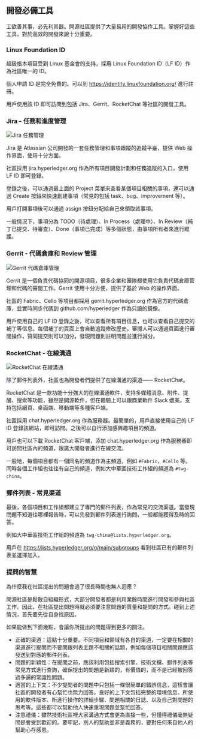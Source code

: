 ## 開發必備工具

工欲善其事，必先利其器。開源社區提供了大量易用的開發協作工具。掌握好這些工具，對於高效的開發來說十分重要。

### Linux Foundation ID

超級帳本項目受到 Linux 基金會的支持，採用 Linux Foundation ID（LF ID）作為社區唯一的 ID。

個人申請 ID 是完全免費的。可以到 https://identity.linuxfoundation.org/ 進行註冊。

用戶使用該 ID 即可訪問到包括 Jira、Gerrit、RocketChat 等社區的開發工具。

### Jira - 任務和進度管理

![Jira 任務管理](_images/jira.png)

Jira 是 Atlassian 公司開發的一套任務管理和事項跟蹤的追蹤平臺，提供 Web 操作界面，使用十分方面。

社區採用 jira.hyperledger.org 作為所有項目開發計劃和任務追蹤的入口，使用 LF ID 即可登錄。

登錄之後，可以通過最上面的 Project 菜單來查看某個項目相關的事項，還可以通過 Create 按鈕來快速創建事項（常見的包括 task、bug、improvement 等）。

用戶打開事項後可以通過 assign 按鈕分配給自己來領取該事項。

一般情況下，事項分為 TODO（待處理）、In Process（處理中）、In Review（補丁已提交、待審查）、Done（事項已完成）等多個狀態，由事項所有者來進行維護。

### Gerrit - 代碼倉庫和 Review 管理

![Gerrit 代碼倉庫管理](_images/gerrit.png)

Gerrit 是一個負責代碼協同的開源項目，很多企業和團隊都使用它負責代碼倉庫管理和代碼的審閱工作。Gerrit 使用十分方便，提供了基於 Web 的操作界面。

社區的 Fabric、Cello 等項目都採用 gerrit.hyperledger.org 作為官方的代碼倉庫，並實時同步代碼到 github.com/hyperledger 作為只讀的鏡像。

用戶使用自己的 LF ID 登錄之後，可以查看所有項目信息，也可以查看自己提交的補丁等信息。每個補丁的頁面上會自動追蹤修改歷史，審閱人可以通過頁面進行審閱操作，贊同提交則可以加分，發現問題則註明問題並進行減分。

### RocketChat - 在線溝通

![RocketChat 在線溝通](_images/rocket_chat.png)

除了郵件列表外，社區也為開發者們提供了在線溝通的渠道—— RocketChat。

RocketChat 是一款功能十分強大的在線溝通軟件，支持多媒體消息、附件、提醒、搜索等功能，雖然是開源軟件，但在體驗上可以跟商業軟件 Slack 媲美。支持包括網頁、桌面端、移動端等多種客戶端。

社區採用 chat.hyperledger.org 作為服務器。最簡單的，用戶直接使用自己的 LF ID 登錄該網站，即可訪問。之後可以自行添加感興趣項目的頻道。

用戶也可以下載 RocketChat 客戶端，添加 chat.hyperledger.org 作為服務器即可訪問社區內的頻道，跟廣大開發者進行在線交流。

一般地，每個項目都有一個同名的頻道作為主頻道，例如 `#Fabric`，`#Cello` 等。同時各個工作組也往往有自己的頻道，例如大中華區技術工作組的頻道為 `#twg-china`。

### 郵件列表 - 常見渠道

最後，各個項目和工作組都建立了專門的郵件列表，作為常見的交流渠道。當發現問題不知道往哪裡報告時，可以先發到郵件列表進行詢問，一般都能獲得及時的回答。

例如大中華區技術工作組的頻道為 `twg-china@lists.hyperledger.org`。

用戶在 https://lists.hyperledger.org/g/main/subgroups 看到社區已有的郵件列表並選擇加入。

### 提問的智慧

為什麼我在社區提出的問題會過了很長時間也無人迴應？

開源社區是鬆散自組織形式，大部分開發者都是利用業餘時間進行開發和參與社區工作。因此，在社區提出問題時就必須要注意問題的質量和提問的方式。碰到上述情況，首先要先從自身找原因。

如果能做到下面幾點，會讓你所提出的問題得到更多的關注。

* 正確的渠道：這點十分重要。不同項目和領域有各自的渠道，一定要在相關的渠道進行提問而不要問跟列表主題不相關的話題，例如每個項目相關問題應該發送到對應的郵件列表。
* 問題的新穎性：在提問之前，應該利用包括搜索引擎、技術文檔、郵件列表等常見方式進行查詢，確保提出的問題是新穎的，有價值的，而不是已經被回答過多遍的常識性問題。
* 適當的上下文：不少提問者的問題中只包括一條很簡單的錯誤信息，這樣會讓社區的開發者有心幫忙也無力回答。良好的上下文包括完整的環境信息、所使用的軟件版本、所進行操作的詳細步驟、問題相關的日誌、以及自己對問題的思考等。這些都可以幫助他人快速重現問題並幫忙回答。
* 注意禮儀：雖然技術社區裡大家溝通方式會更為直接一些，但懂得禮儀毫無疑問是會受到歡迎的。要牢記，別人的幫助並非是義務的，要對任何來自他人的幫助心存感恩。


